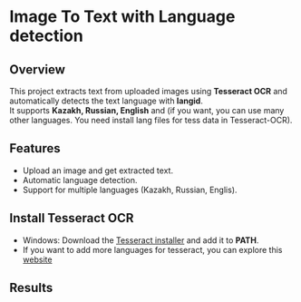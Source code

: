 # Image To Text with Language detection

## Overview 

This project extracts text from uploaded images using **Tesseract OCR** and automatically detects the text language with **langid**.  
It supports **Kazakh, Russian, English** and (if you want, you can use many other languages. You need install lang files for tess data in Tesseract-OCR).

## Features

- Upload an image and get extracted text.
- Automatic language detection.
- Support for multiple languages (Kazakh, Russian, Englis).

## Install Tesseract OCR

- Windows: Download the [Tesseract installer](https://github.com/UB-Mannheim/tesseract/wiki) and add it to **PATH**.
- If you want to add more languages for tesseract, you can explore this [website](https://icij.gitbook.io/datashare/local-mode/add-more-languages)

## Results

